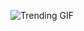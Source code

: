 ![Trending GIF](https://media1.giphy.com/media/v1.Y2lkPThiYjIxNzcyYjh6bmNrMDhqOXg2YWQxMnhrcHNoNnlyd3VuY3EzcWZlamN0ZTV6dyZlcD12MV9naWZzX3NlYXJjaCZjdD1n/YQitE4YNQNahy/giphy.gif)
